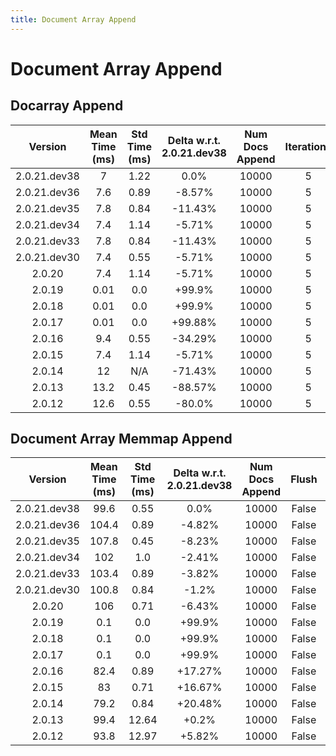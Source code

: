 ```yaml
---
title: Document Array Append
---
```

# Document Array Append

## Docarray Append

| Version | Mean Time (ms) | Std Time (ms) | Delta w.r.t. 2.0.21.dev38 | Num Docs Append | Iterations |
| :---: | :---: | :---: | :---: | :---: | :---: |
| 2.0.21.dev38 | 7 | 1.22 | 0.0% | 10000 | 5 |
| 2.0.21.dev36 | 7.6 | 0.89 | -8.57% | 10000 | 5 |
| 2.0.21.dev35 | 7.8 | 0.84 | -11.43% | 10000 | 5 |
| 2.0.21.dev34 | 7.4 | 1.14 | -5.71% | 10000 | 5 |
| 2.0.21.dev33 | 7.8 | 0.84 | -11.43% | 10000 | 5 |
| 2.0.21.dev30 | 7.4 | 0.55 | -5.71% | 10000 | 5 |
| 2.0.20 | 7.4 | 1.14 | -5.71% | 10000 | 5 |
| 2.0.19 | 0.01 | 0.0 | +99.9% | 10000 | 5 |
| 2.0.18 | 0.01 | 0.0 | +99.9% | 10000 | 5 |
| 2.0.17 | 0.01 | 0.0 | +99.88% | 10000 | 5 |
| 2.0.16 | 9.4 | 0.55 | -34.29% | 10000 | 5 |
| 2.0.15 | 7.4 | 1.14 | -5.71% | 10000 | 5 |
| 2.0.14 | 12 | N/A | -71.43% | 10000 | 5 |
| 2.0.13 | 13.2 | 0.45 | -88.57% | 10000 | 5 |
| 2.0.12 | 12.6 | 0.55 | -80.0% | 10000 | 5 |
## Document Array Memmap Append

| Version | Mean Time (ms) | Std Time (ms) | Delta w.r.t. 2.0.21.dev38 | Num Docs Append | Flush | Iterations |
| :---: | :---: | :---: | :---: | :---: | :---: | :---: |
| 2.0.21.dev38 | 99.6 | 0.55 | 0.0% | 10000 | False | 5 |
| 2.0.21.dev36 | 104.4 | 0.89 | -4.82% | 10000 | False | 5 |
| 2.0.21.dev35 | 107.8 | 0.45 | -8.23% | 10000 | False | 5 |
| 2.0.21.dev34 | 102 | 1.0 | -2.41% | 10000 | False | 5 |
| 2.0.21.dev33 | 103.4 | 0.89 | -3.82% | 10000 | False | 5 |
| 2.0.21.dev30 | 100.8 | 0.84 | -1.2% | 10000 | False | 5 |
| 2.0.20 | 106 | 0.71 | -6.43% | 10000 | False | 5 |
| 2.0.19 | 0.1 | 0.0 | +99.9% | 10000 | False | 5 |
| 2.0.18 | 0.1 | 0.0 | +99.9% | 10000 | False | 5 |
| 2.0.17 | 0.1 | 0.0 | +99.9% | 10000 | False | 5 |
| 2.0.16 | 82.4 | 0.89 | +17.27% | 10000 | False | 5 |
| 2.0.15 | 83 | 0.71 | +16.67% | 10000 | False | 5 |
| 2.0.14 | 79.2 | 0.84 | +20.48% | 10000 | False | 5 |
| 2.0.13 | 99.4 | 12.64 | +0.2% | 10000 | False | 5 |
| 2.0.12 | 93.8 | 12.97 | +5.82% | 10000 | False | 5 |
